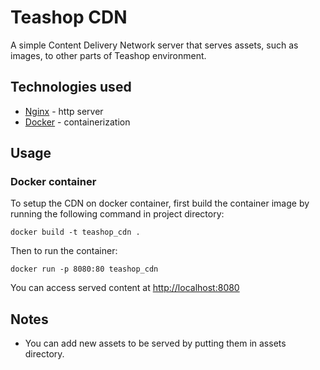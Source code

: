 # Teashop CDN

A simple Content Delivery Network server that serves assets, such as images, to other parts of Teashop environment.

## Technologies used
- [Nginx](https://www.nginx.com/) - http server
- [Docker](https://www.docker.com/) - containerization

## Usage

### Docker container

To setup the CDN on docker container, first build the container image by running the following command in project directory:

```
docker build -t teashop_cdn .
```

Then to run the container:

```
docker run -p 8080:80 teashop_cdn
```

You can access served content at [http://localhost:8080](http://localhost:8080)

## Notes

- You can add new assets to be served by putting them in assets directory.
